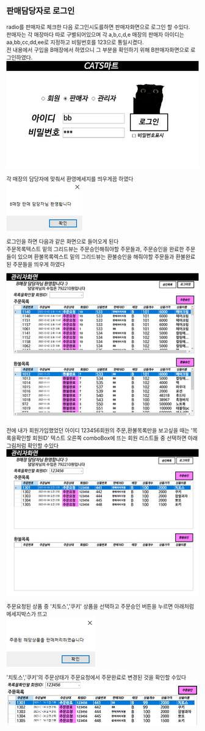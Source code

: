 ## 판매담당자로 로그인
radio를 판매자로 체크한 다음 로그인시도를하면 판매자화면으로  로그인 할 수있다.  
판매자는 각 매장마다 따로 구별되어있으며 각 a,b,c,d,e 매장의 판매자 아이디는 aa,bb,cc,dd,ee로 지정하고 비밀번호를 123으로 통일시켰다.  
전 내용에서 구입을 B매장에서 하였으니 그 부분을 확인하기 위해 B판매자화면으로 로그인하였다.   
![image](./image/판매자로그인.png) 

각 매장의 담당자에 맞춰서 환영메세지를 띄우게끔 하였다  
![image](./image/판매자로그인성공.png) 

로그인을 하면 다음과 같은 화면으로 들어오게 된다  
주문목록텍스트 밑의 그리드뷰는 주문승인해줘야할 주문들과, 주문승인을 완료한 주문들이 있으며 환불목록렉스트 밑의 그리드뷰는 환불승인을 해줘야할 주문들과 환불완료된 주문들을 띄우게 하였다

![image](./image/판매자화면.png) 

전에 내가 회원가입했었던 아이디 123456회원의 주문,환불목록만을 보고싶을 때는
'목록을확인할 회원ID' 텍스트 오른쪽 comboBox에 뜨는 회원 리스트들 중 선택하면 아래 그림처럼 확인할 수있다
![image](./image/판매자회원검색.png) 

주문요청된 상품 중 '치토스','쿠키' 상품을 선택하고 주문승인 버튼을 누르면 아래처럼 메세지박스가 뜨고   
![image](./image/판매처리.png) 

'치토스','쿠키'의 주문상태가 주문요청에서 주문완료로 변경된 것을 확인할 수있다
![image](./image/판매자주문처리.png) 

